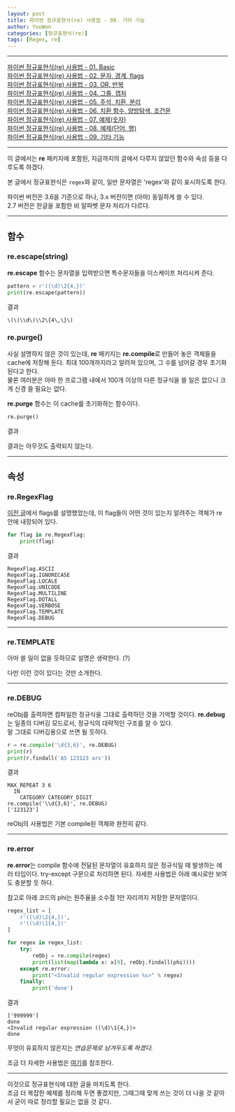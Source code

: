 ```yaml
---
layout: post
title: 파이썬 정규표현식(re) 사용법 - 09. 기타 기능
author: YouWon
categories: [정규표현식(re)]
tags: [Regex, re]
---
```


---

[파이썬 정규표현식(re) 사용법 - 01. Basic](https://greeksharifa.github.io/%EC%A0%95%EA%B7%9C%ED%91%9C%ED%98%84%EC%8B%9D(re)/2018/07/20/regex-usage-01-basic/)  
[파이썬 정규표현식(re) 사용법 - 02. 문자, 경계, flags](https://greeksharifa.github.io/%EC%A0%95%EA%B7%9C%ED%91%9C%ED%98%84%EC%8B%9D(re)/2018/07/21/regex-usage-02-basic/)  
[파이썬 정규표현식(re) 사용법 - 03. OR, 반복](https://greeksharifa.github.io/%EC%A0%95%EA%B7%9C%ED%91%9C%ED%98%84%EC%8B%9D(re)/2018/07/22/regex-usage-03-basic/)  
[파이썬 정규표현식(re) 사용법 - 04. 그룹, 캡처](https://greeksharifa.github.io/%EC%A0%95%EA%B7%9C%ED%91%9C%ED%98%84%EC%8B%9D(re)/2018/07/28/regex-usage-04-intermediate/)  
[파이썬 정규표현식(re) 사용법 - 05. 주석, 치환, 분리](https://greeksharifa.github.io/%EC%A0%95%EA%B7%9C%ED%91%9C%ED%98%84%EC%8B%9D(re)/2018/08/04/regex-usage-05-intermediate/)  
[파이썬 정규표현식(re) 사용법 - 06. 치환 함수, 양방탐색, 조건문](https://greeksharifa.github.io/%EC%A0%95%EA%B7%9C%ED%91%9C%ED%98%84%EC%8B%9D(re)/2018/08/05/regex-usage-06-advanced/)  
[파이썬 정규표현식(re) 사용법 - 07. 예제(숫자)](https://greeksharifa.github.io/%EC%A0%95%EA%B7%9C%ED%91%9C%ED%98%84%EC%8B%9D(re)/2018/08/06/regex-usage-07-example/)  
[파이썬 정규표현식(re) 사용법 - 08. 예제(단어, 행)](https://greeksharifa.github.io/%EC%A0%95%EA%B7%9C%ED%91%9C%ED%98%84%EC%8B%9D(re)/2018/08/06/regex-usage-08-example/)  
[파이썬 정규표현식(re) 사용법 - 09. 기타 기능](https://greeksharifa.github.io/%EC%A0%95%EA%B7%9C%ED%91%9C%ED%98%84%EC%8B%9D(re)/2018/08/24/regex-usage-09-other-functions/)  

---

이 글에서는 **re** 패키지에 포함된, 지금까지의 글에서 다루지 않았던 함수와 속성 등을 다루도록 하겠다.

본 글에서 정규표현식은 `regex`와 같이, 일반 문자열은 'regex'와 같이 표시하도록 한다.

파이썬 버전은 3.6을 기준으로 하나, 3.x 버전이면 (아마) 동일하게 쓸 수 있다.  
2.7 버전은 한글을 포함한 비 알파벳 문자 처리가 다르다.

---

## 함수

### re.escape(string)

**re.escape** 함수는 문자열을 입력받으면 특수문자들을 이스케이프 처리시켜 준다.

```python
pattern = r'((\d)\2{4,})'
print(re.escape(pattern))
```
결과
```
\(\(\\d\)\\2\{4\,\}\)
```

### re.purge()

사실 설명하지 않은 것이 있는데, **re** 패키지는 **re.compile**로 만들어 놓은 객체들을 cache에 저장해 둔다. 최대 100개까지라고 알려져 있으며, 그 수를 넘어갈 경우 초기화된다고 한다.  
물론 여러분은 아마 한 프로그램 내에서 100개 이상의 다른 정규식을 쓸 일은 없으니 크게 신경 쓸 필요는 없다.

**re.purge** 함수는 이 cache를 초기화하는 함수이다.

```python
re.purge()
```
결과

결과는 아무것도 출력되지 않는다.

---

## 속성

### re.RegexFlag

[이전 글](https://greeksharifa.github.io/%EC%A0%95%EA%B7%9C%ED%91%9C%ED%98%84%EC%8B%9D(re)/2018/07/21/regex-usage-02-basic/#%EB%A7%88%EC%B9%A8%ED%91%9C%EB%8A%94-%EA%B0%9C%ED%96%89-%EB%AC%B8%EC%9E%90%EC%99%80-%EC%9D%BC%EC%B9%98-%EC%98%B5%EC%85%98)에서 flags를 설명했었는데, 이 flag들이 어떤 것이 있는지 알려주는 객체가 re 안에 내장되어 있다.

```python
for flag in re.RegexFlag:
    print(flag)
```
결과
```
RegexFlag.ASCII
RegexFlag.IGNORECASE
RegexFlag.LOCALE
RegexFlag.UNICODE
RegexFlag.MULTILINE
RegexFlag.DOTALL
RegexFlag.VERBOSE
RegexFlag.TEMPLATE
RegexFlag.DEBUG
```

---

### re.TEMPLATE

아마 쓸 일이 없을 듯하므로 설명은 생략한다. (?)

다만 이런 것이 있다는 것만 소개한다.

---


### re.DEBUG

reObj를 출력하면 컴파일한 정규식을 그대로 출력하던 것을 기억할 것이다. **re.debug**는 일종의 디버깅 모드로서, 정규식의 대략적인 구조를 알 수 있다.  
말 그대로 디버깅용으로 쓰면 될 듯하다.

```python
r = re.compile('\d{3,6}', re.DEBUG)
print(r)
print(r.findall('AS 123123 ars'))
```
결과
```
MAX_REPEAT 3 6
  IN
    CATEGORY CATEGORY_DIGIT
re.compile('\\d{3,6}', re.DEBUG)
['123123']
```

reObj의 사용법은 기본 compile된 객체와 완전히 같다.

---

### re.error

**re.error**는 compile 함수에 전달된 문자열이 유효하지 않은 정규식일 때 발생하는 에러 타입이다. try-except 구문으로 처리하면 된다. 자세한 사용법은 아래 예시로만 보여도 충분할 듯 하다.  

참고로 아래 코드의 phi는 원주율을 소수점 1만 자리까지 저장한 문자열이다.

```python
regex_list = [
    r'((\d)\2{4,})',
    r'((\d)\1{4,})'
]

for regex in regex_list:
    try:
        reObj = re.compile(regex)
        print(list(map(lambda x: x[0], reObj.findall(phi))))
    except re.error:
        print("<Invalid regular expression %s>" % regex)
    finally:
        print('done')
```
결과
```
['999999']
done
<Invalid regular expression ((\d)\1{4,})>
done
```

무엇이 유효하지 않은지는 *연습문제로 남겨두도록 하겠다.*

조금 더 자세한 사용법은 [여기](https://docs.python.org/3/library/re.html#re.error)를 참조한다.

---

이것으로 정규표현식에 대한 글을 마치도록 한다.  
조금 더 복잡한 예제를 정리해 두면 좋겠지만, 그때그때 맞게 쓰는 것이 더 나을 것 같아서 굳이 따로 정리할 필요는 없을 것 같다.
